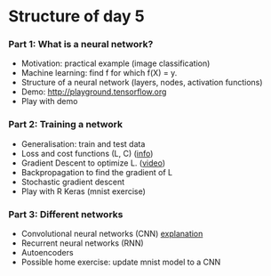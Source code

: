 # Structure of day 5

### Part 1: What is a neural network?

- Motivation: practical example (image classification)
- Machine learning: find f for which f(X) = y. 
- Structure of a neural network (layers, nodes, activation functions)
- Demo: http://playground.tensorflow.org
- Play with demo

### Part 2: Training a network

- Generalisation: train and test data
- Loss and cost functions (L, C) ([info](https://stats.stackexchange.com/questions/179026/objective-function-cost-function-loss-function-are-they-the-same-thing))
- Gradient Descent to optimize L. ([video](https://www.youtube.com/watch?v=IHZwWFHWa-w&t=5m11s))
- Backpropagation to find the gradient of L
- Stochastic gradient descent
- Play with R Keras (mnist exercise)

### Part 3: Different networks

- Convolutional neural networks (CNN) [explanation](https://ujjwalkarn.me/2016/08/11/intuitive-explanation-convnets/)
- Recurrent neural networks (RNN)
- Autoencoders
- Possible home exercise: update mnist model to a CNN

